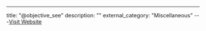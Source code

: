---
title: "@objective_see"
description: ""
external_category: "Miscellaneous"
---[Visit Website](https://twitter.com/objective_see)

